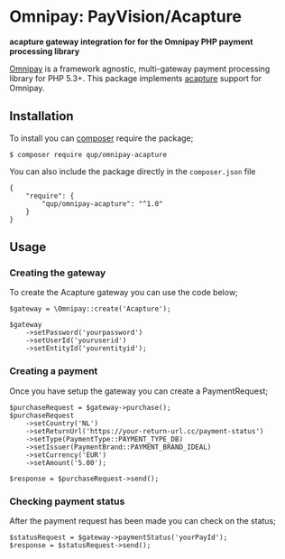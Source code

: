 # Omnipay: PayVision/Acapture

**acapture gateway integration for for the Omnipay PHP payment processing library**

[Omnipay](https://github.com/thephpleague/omnipay) is a framework agnostic, multi-gateway payment
processing library for PHP 5.3+. This package implements [acapture](https://www.acapture.com/) support for Omnipay.

## Installation
To install you can [composer](http://getcomposer.org/) require the package;

```
$ composer require qup/omnipay-acapture
```

You can also include the package directly in the `composer.json` file
```
{
    "require": {
        "qup/omnipay-acapture": "^1.0"
    }
}
```

## Usage

### Creating the gateway
To create the Acapture gateway you can use the code below;
```
$gateway = \Omnipay::create('Acapture');

$gateway
    ->setPassword('yourpassword')
    ->setUserId('youruserid')
    ->setEntityId('yourentityid');
```
### Creating a payment
Once you have setup the gateway you can create a PaymentRequest;
```
$purchaseRequest = $gateway->purchase();
$purchaseRequest
    ->setCountry('NL')
    ->setReturnUrl('https://your-return-url.cc/payment-status')
    ->setType(PaymentType::PAYMENT_TYPE_DB)
    ->setIssuer(PaymentBrand::PAYMENT_BRAND_IDEAL)
    ->setCurrency('EUR')
    ->setAmount('5.00');
    
$response = $purchaseRequest->send();
```
### Checking payment status
After the payment request has been made you can check on the status;
```
$statusRequest = $gateway->paymentStatus('yourPayId');
$response = $statusRequest->send();
```